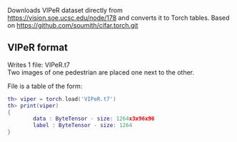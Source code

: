 Downloads VIPeR dataset directly from https://vision.soe.ucsc.edu/node/178 and converts it to Torch tables.
Based on https://github.com/soumith/cifar.torch.git

VIPeR format
---------------
Writes 1 file: VIPeR.t7<br />
Two images of one pedestrian are placed one next to the other.

File is a table of the form:
```lua
th> viper = torch.load('VIPeR.t7')
th> print(viper)
{
        data : ByteTensor - size: 1264x3x96x96
        label : ByteTensor - size: 1264
}
```
